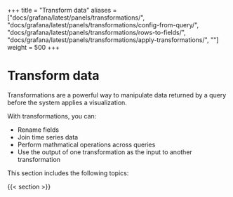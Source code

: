 +++
title = "Transform data"
aliases = ["docs/grafana/latest/panels/transformations/", "docs/grafana/latest/panels/transformations/config-from-query/", "docs/grafana/latest/panels/transformations/rows-to-fields/", "docs/grafana/latest/panels/transformations/apply-transformations/", ""]
weight = 500
+++

# Transform data

Transformations are a powerful way to manipulate data returned by a query before the system applies a visualization.

With transformations, you can:

- Rename fields
- Join time series data
- Perform mathmatical operations across queries
- Use the output of one transformation as the input to another transformation

This section includes the following topics:

{{< section >}}
